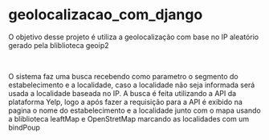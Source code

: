 # geolocalizacao_com_django

<p>O objetivo desse projeto é utiliza a geolocalização com base no IP aleatório gerado pela bliblioteca geoip2</p> </br>
<p>O sistema faz uma busca recebendo como parametro o segmento do estabelecimento e a localidade, caso a localidade não seja informada será usada a localidade baseada no IP.
A busca é feita utilizando a API da plataforma Yelp, logo a após fazer a requisição para a API é exibido na pagina o nome do estabelecimento e a localidade junto com o mapa usando a bliblioteca leaftMap e OpenStretMap marcando as localidades com um bindPoup 
 </p>
